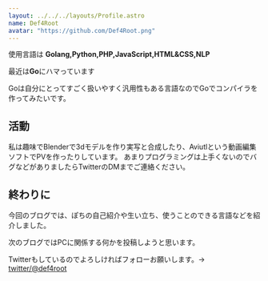 ```yaml
---
layout: ../../../layouts/Profile.astro
name: Def4Root
avatar: "https://github.com/Def4Root.png"
---
```

使用言語は **Golang,Python,PHP,JavaScript,HTML&CSS,NLP**

最近は**Go**にハマっています

Goは自分にとってすごく扱いやすく汎用性もある言語なのでGoでコンパイラを作ってみたいです。

## 活動

私は趣味でBlenderで3dモデルを作り実写と合成したり、Aviutlという動画編集ソフトでPVを作ったりしています。
あまりプログラミングは上手くないのでバグなどがありましたらTwitterのDMまでご連絡ください。

## 終わりに
今回のブログでは、ぽちの自己紹介や生い立ち、使うことのできる言語などを紹介しました。

次のブログではPCに関係する何かを投稿しようと思います。

Twitterもしているのでよろしければフォローお願いします。-> [twitter/@def4root](https://twitter.com/@def4root)
